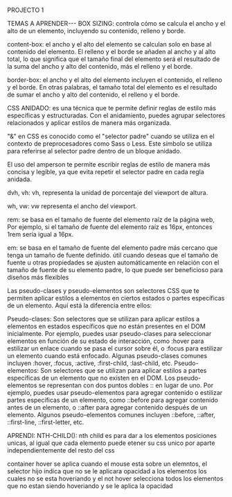 PROJECTO 1

TEMAS A APRENDER---
BOX SIZING: controla cómo se calcula el ancho y el alto de un elemento, incluyendo su contenido, relleno y borde. 

content-box: el ancho y el alto del elemento se calculan solo en base al contenido del elemento. El relleno y el borde se añaden al ancho y al alto total, lo que significa que el tamaño final del elemento será el resultado de la suma del ancho y alto del contenido, más el relleno y el borde.

border-box: el ancho y el alto del elemento incluyen el contenido, el relleno y el borde. En otras palabras, el tamaño total del elemento es el resultado de sumar el ancho y alto del contenido, el relleno y el borde.


CSS ANIDADO: es una técnica que te permite definir reglas de estilo más específicas y estructuradas. Con el anidamiento, puedes agrupar selectores relacionados y aplicar estilos de manera más organizada. 

"&" en CSS es conocido como el "selector padre" cuando se utiliza en el contexto de preprocesadores como Sass o Less. Este símbolo se utiliza para referirse al selector padre dentro de un bloque anidado.

El uso del amperson te permite escribir reglas de estilo de manera más concisa y legible, ya que evita repetir el selector padre en cada regla anidada.



dvh, vh: vh, representa la unidad de porcentaje del viewport de altura. 


wh, vw: vw representa el ancho del viewport.


rem: se basa en el tamaño de fuente del elemento raíz de la página web, Por ejemplo, si el tamaño de fuente del elemento raíz es 16px, entonces 1rem sería igual a 16px.


em: se basa en el tamaño de fuente del elemento padre más cercano que tenga un tamaño de fuente definido.  útil cuando deseas que el tamaño de fuente u otras propiedades se ajusten automáticamente en relación con el tamaño de fuente de su elemento padre, lo que puede ser beneficioso para diseños más flexibles



Las pseudo-clases y pseudo-elementos son selectores CSS que te permiten aplicar estilos a elementos en ciertos estados o partes específicas de un elemento. Aquí está la diferencia entre ellos:

Pseudo-clases: Son selectores que se utilizan para aplicar estilos a elementos en estados específicos que no están presentes en el DOM inicialmente. Por ejemplo, puedes usar pseudo-clases para seleccionar elementos en función de su estado de interacción, como :hover para estilizar un enlace cuando se pasa el cursor sobre él, o :focus para estilizar un elemento cuando está enfocado. Algunas pseudo-clases comunes incluyen :hover, :focus, :active, :first-child, :last-child, etc.
Pseudo-elementos: Son selectores que se utilizan para aplicar estilos a partes específicas de un elemento que no existen en el DOM. Los pseudo-elementos se representan con dos puntos dobles :: en lugar de uno. Por ejemplo, puedes usar pseudo-elementos para agregar contenido o estilizar partes específicas de un elemento, como ::before para agregar contenido antes de un elemento, o ::after para agregar contenido después de un elemento. Algunos pseudo-elementos comunes incluyen ::before, ::after, ::first-line, ::first-letter, etc.



APRENDI: 
NTH-CHILD(): nth child es para dar a los elementos posiciones unicas, al igual que cada elemento puede etener su css unico por aparte independientemente del resto del css

container hover se aplica cuando el mouse esta sobre un elemntos, el selector hijo indica que no 
  se le aplicara opacidad a los elementos los cuales no se esta hoveriando y el not hover selecciona 
  todos los elementos que no estan siendo hoveriando y se le aplica la opacidad